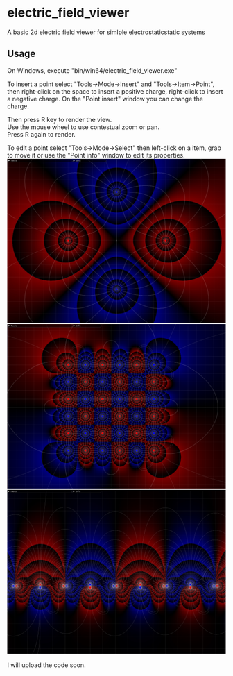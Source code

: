 # electric_field_viewer
A basic 2d electric field viewer for simlple electrostaticstatic systems

## Usage
On Windows, execute "bin/win64/electric_field_viewer.exe"

To insert a point select "Tools->Mode->Insert" and "Tools->Item->Point", then right-click on the space to insert a positive charge, right-click to insert a negative charge.
On the "Point insert" window you can change the charge.

Then press R key to render the view.  
Use the mouse wheel to use contestual zoom or pan.  
Press R again to render.

To edit a point select "Tools->Mode->Select" then left-click on a item, grab to move it or use the "Point info" window to edit its properties.
![Alt text](docs/img/quadrupole.jpg?raw=true "Quadrupole")
![Alt text](docs/img/scacchiera.png?raw=true)
![Alt text](docs/img/halbach.jpg?raw=true "Halbach array")

I will upload the code soon.
